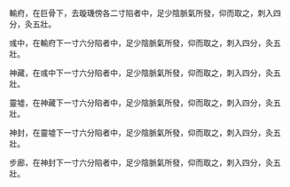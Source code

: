 輸府，在巨骨下，去璇璣傍各二寸陷者中，足少陰脈氣所發，仰而取之，刺入四分，灸五壯。

彧中，在輸府下一寸六分陷者中，足少陰脈氣所發，仰而取之，刺入四分，灸五壯。

神藏，在彧中下一寸六分陷者中，足少陰脈氣所發，仰而取之，刺入四分，灸五壯。

靈墟，在神藏下一寸六分陷者中，足少陰脈氣所發，仰而取之，刺入四分，灸五壯。

神封，在靈墟下一寸六分陷者中，足少陰脈氣所發，仰而取之，刺入四分，灸五壯。

步廊，在神封下一寸六分陷者中，足少陰脈氣所發，仰而取之，刺入四分，灸五壯。
